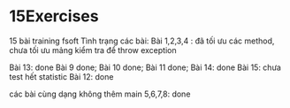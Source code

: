 # 15Exercises
15 bài training fsoft
Tình trạng các bài:
Bài 1,2,3,4 : đã tối ưu các method, chưa tối ưu mảng kiểm tra để throw exception

Bài 13: done
Bài 9 done;
Bài 10 done;
Bài 11 done;
Bài 14: done
Bài 15: chưa test hết statistic
Bài 12: done

các bài cùng dạng không thêm main
5,6,7,8: done

